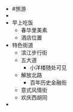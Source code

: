 - #旅游
-
- 早上吃饭
	- 春华里美素
	- 酒店位置
- 特色街道
	- 滨江步行街
	- 五大道
		- 小洋楼随处可见
	- 解放北路
		- 百年历史金融街
	- 意式风情街
	- 欢庆西胡同
-